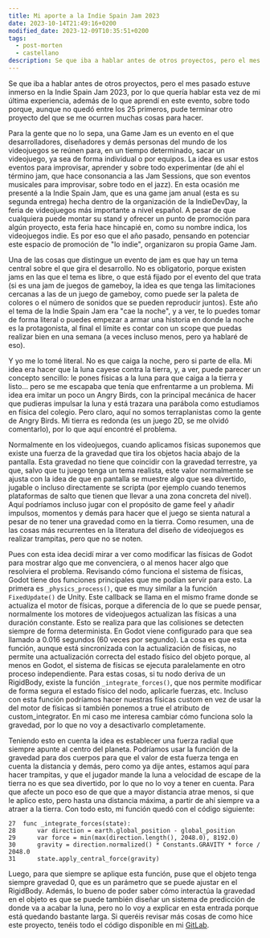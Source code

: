 ```yaml
---
title: Mi aporte a la Indie Spain Jam 2023
date: 2023-10-14T21:49:16+0200
modified_date: 2023-12-09T10:35:51+0200
tags:
  - post-morten
  - castellano
description: Se que iba a hablar antes de otros proyectos, pero el mes pasado estuve inmerso en la Indie Spain Jam 2023, por lo que quería hablar esta vez de mi última experiencia, además de lo que aprendí en este evento, sobre todo porque, aunque no quedó entre los 25 primeros, pude terminar otro proyecto del que se me ocurren muchas cosas para hacer.
---
```


Se que iba a hablar antes de otros proyectos, pero el mes pasado estuve inmerso en la Indie Spain Jam 2023, por lo que quería hablar esta vez de mi última experiencia, además de lo que aprendí en este evento, sobre todo porque, aunque no quedó entre los 25 primeros, pude terminar otro proyecto del que se me ocurren muchas cosas para hacer.

Para la gente que no lo sepa, una Game Jam es un evento en el que desarrolladores, diseñadores y demás personas del mundo de los videojuegos se reúnen para, en un tiempo determinado, sacar un videojuego, ya sea de forma individual o por equipos. La idea es usar estos eventos para improvisar, aprender y sobre todo experimentar (de ahí el término jam, que hace consonancia a las Jam Sessions, que son eventos musicales para improvisar, sobre todo en el jazz). En esta ocasión me presenté a la Indie Spain Jam, que es una game jam anual (esta es su segunda entrega) hecha dentro de la organización de la IndieDevDay, la feria de videojuegos más importante a nivel español. A pesar de que cualquiera puede montar su stand y ofrecer un punto de promoción para algún proyecto, esta feria hace hincapié en, como su nombre indica, los videojuegos indie. Es por eso que el año pasado, pensando en potenciar este espacio de promoción de "lo indie", organizaron su propia Game Jam.

Una de las cosas que distingue un evento de jam es que hay un tema central sobre el que gira el desarrollo. No es obligatorio, porque existen jams en las que el tema es libre, o que está fijado por el evento del que trata (si es una jam de juegos de gameboy, la idea es que tenga las limitaciones cercanas a las de un juego de gameboy, como puede ser la paleta de colores o el número de sonidos que se pueden reproducir juntos). Este año el tema de la Indie Spain Jam era "cae la noche", y a ver, te lo puedes tomar de forma literal o puedes empezar a armar una historia en donde la noche es la protagonista, al final el límite es contar con un scope que puedas realizar bien en una semana (a veces incluso menos, pero ya hablaré de eso).

Y yo me lo tomé literal. No es que caiga la noche, pero si parte de ella. Mi idea era hacer que la luna cayese contra la tierra, y, a ver, puede parecer un concepto sencillo: le pones físicas a la luna para que caiga a la tierra y listo... pero se me escapaba que tenía que enfrentarme a un problema. Mi idea era imitar un poco un Angry Birds, con la principal mecánica de hacer que pudieras impulsar la luna y está trazara una parábola como estudiamos en física del colegio. Pero claro, aquí no somos terraplanistas como la gente de Angry Birds. Mi tierra es redonda (es un juego 2D, se me olvidó comentarlo), por lo que aquí encontré el problema.

Normalmente en los videojuegos, cuando aplicamos físicas suponemos que existe una fuerza de la gravedad que tira los objetos hacia abajo de la pantalla. Esta gravedad no tiene que coincidir con la gravedad terrestre, ya que, salvo que tu juego tenga un tema realista, este valor normalmente se ajusta con la idea de que en pantalla se muestre algo que sea divertido, jugable o incluso directamente se scripta (por ejemplo cuando tenemos plataformas de salto que tienen que llevar a una zona concreta del nivel). Aquí podríamos incluso jugar con el propósito de game feel y añadir impulsos, momentos y demás para hacer que el juego se sienta natural a pesar de no tener una gravedad como en la tierra. Como resumen, una de las cosas más recurrentes en la literatura del diseño de videojuegos es realizar trampitas, pero que no se noten.

Pues con esta idea decidí mirar a ver como modificar las físicas de Godot para mostrar algo que me convenciera, o al menos hacer algo que resolviera el problema. Revisando cómo funciona el sistema de físicas, Godot tiene dos funciones principales que me podían servir para esto. La primera es `_physics_process()`, que es muy similar a la función `FixedUpdate()` de Unity. Este callback se llama en el mismo frame donde se actualiza el motor de físicas, porque a diferencia de lo que se puede pensar, normalmente los motores de videojuegos actualizan las físicas a una duración constante. Esto se realiza para que las colisiones se detecten siempre de forma determinista. En Godot viene configurado para que sea llamado a 0.016 segundos (60 veces por segundo). La cosa es que esta función, aunque está sincronizada con la actualización de físicas, no permite una actualización correcta del estado físico del objeto porque, al menos en Godot, el sistema de físicas se ejecuta paralelamente en otro proceso independiente. Para estas cosas, si tu nodo deriva de un RigidBody, existe la función `_integrate_forces()`, que nos permite modificar de forma segura el estado físico del nodo, aplicarle fuerzas, etc. Incluso con esta función podríamos hacer nuestras físicas custom en vez de usar la del motor de físicas si también ponemos a true el atributo de custom_integrator. En mi caso me interesa cambiar cómo funciona solo la gravedad, por lo que no voy a desactivarlo completamente.

Teniendo esto en cuenta la idea es establecer una fuerza radial que siempre apunte al centro del planeta. Podríamos usar la función de la gravedad para dos cuerpos para que el valor de esta fuerza tenga en cuenta la distancia y demás, pero como ya dije antes, estamos aquí para hacer trampitas, y que el jugador mande la luna a velocidad de escape de la tierra no es que sea divertido, por lo que no lo voy a tener en cuenta. Para que afecte un poco eso de que que a mayor distancia atrae menos, si que le aplico esto, pero hasta una distancia máxima, a partir de ahí siempre va a atraer a la tierra. Con todo esto, mi función quedó con el código siguiente:

```gdscript
27  func _integrate_forces(state):
28      var direction = earth.global_position - global_position
29      var force = min(max(direction.length(), 2048.0), 8192.0)
30      gravity = direction.normalized() * Constants.GRAVITY * force / 2048.0
31      state.apply_central_force(gravity)
```

Luego, para que siempre se aplique esta función, puse que el objeto tenga siempre gravedad 0, que es un parámetro que se puede ajustar en el RigidBody. Además, lo bueno de poder saber cómo interactúa la gravedad en el objeto es que se puede también diseñar un sistema de predicción de donde va a acabar la luna, pero no lo voy a explicar en esta entrada porque está quedando bastante larga. Si queréis revisar más cosas de como hice este proyecto, tenéis todo el código disponible en mi <a href="https://gitlab.com/NEKERAFA/indie-spain-jam-23"><i class="fa-brands fa-gitlab"></i> GitLab</a>.
